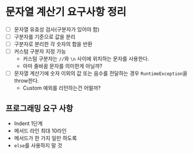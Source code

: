 # 문자열 계산기 요구사항 정리

- [ ] 문자열 유효성 검사(구분자가 있어야 함)
- [ ] 구분자를 기준으로 값을 분리
- [ ] 구분자로 분리한 각 숫자의 합을 반환
- [ ] 커스텀 구분자 지정 가능
    - 커스텀 구분자는 `//`와 `\n` 사이에 위치하는 문자를 사용한다.
    - 아마 줄바꿈 문자를 의미한게 아닐까?
- [ ] 문자열 계산기에 숫자 이외의 값 또는 음수를 전달하는 경우 `RuntimeException`을 throw한다.
    - Custom 예외를 리턴하는건 어떨까?
    
## 프로그래밍 요구 사항

- Indent 1단계
- 메서드 라인 최대 10라인
- 메서드가 한 가지 일만 하도록
- `else`를 사용하지 말 것
